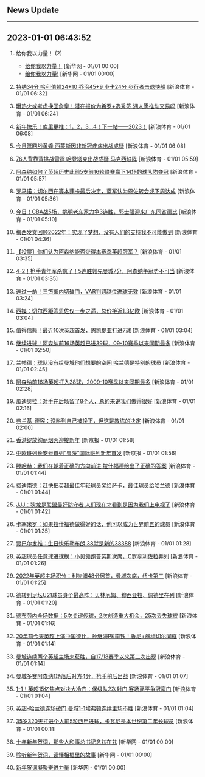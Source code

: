 ## News Update
---
2023-01-01 06:43:52
---
1. 给你我以力量！ (2)
    +  <a target="_blank" href="http://www.news.cn/politics/2023-01/01/c_1129248486.htm">给你我以力量！</a> [新华网 - 01/01 00:00]
    +  <a target="_blank" href="http://www.news.cn/politics/2023-01/01/c_1129248486.htm">给你我以力量!</a> [新华网 - 01/01 00:00]

2. <a target="_blank" href="https://k.sina.cn/article_2018499075_784fda0302001kpun.html?from=sports&subch=osport">特纳34分 哈利伯顿24+10 乔治45+9 小卡24分 步行者击退快船</a> [新浪体育 - 01/01 06:32]
3. <a target="_blank" href="https://k.sina.cn/article_1293768870_4d1d58a6001011mff.html?from=sports&subch=nba">曝热火或考虑换回詹皇！潜在报价为希罗+选秀签 湖人愿推动交易吗</a> [新浪体育 - 01/01 06:24]
4. <a target="_blank" href="https://k.sina.cn/article_2018499075_784fda0302001kpui.html?from=sports&subch=osport">新年快乐！库里更推：1，2，3...4！下一站——2023！</a> [新浪体育 - 01/01 06:08]
5. <a target="_blank" href="https://k.sina.cn/article_2018499075_784fda0302001kpuj.html?from=sports&subch=osport">今日篮网战黄蜂 西蒙斯因非新冠疾病出战成疑</a> [新浪体育 - 01/01 06:08]
6. <a target="_blank" href="https://k.sina.cn/article_2018499075_784fda0302001kpuh.html?from=sports&subch=osport">76人背靠背挑战雷霆 哈登塔克出战成疑 马克西缺阵</a> [新浪体育 - 01/01 05:59]
7. <a target="_blank" href="https://k.sina.cn/article_2018499075_784fda0302001kpuf.html?from=sports&subch=osport">阿森纳如何？英超历史此前5支前16轮联赛赢下14场的球队均夺冠</a> [新浪体育 - 01/01 05:57]
8. <a target="_blank" href="https://k.sina.cn/article_2018499075_784fda0302001kpue.html?from=sports&subch=osport">罗马诺：切尔西在等本菲卡最后决定，蓝军认为恩佐转会或下周达成</a> [新浪体育 - 01/01 05:36]
9. <a target="_blank" href="https://k.sina.cn/article_1685707867_6479dc5b001019r77.html?from=sports&subch=cba">今日！CBA战5场，姚明老东家力争3连胜，郭士强迎来广东同省德比</a> [新浪体育 - 01/01 05:10]
10. <a target="_blank" href="https://k.sina.cn/article_2018499075_784fda0302001kpuc.html?from=sports&subch=osport">梅西发文回顾2022年：实现了梦想，没有人们的支持我不可能做到</a> [新浪体育 - 01/01 04:36]
11. <a target="_blank" href="https://k.sina.cn/article_2018499075_784fda0302001kpu4.html?from=sports&subch=osport">【投票】你们认为阿森纳能否夺得本赛季英超冠军？</a> [新浪体育 - 01/01 03:35]
12. <a target="_blank" href="https://k.sina.cn/article_1436416680_559dfaa8001015ocv.html?from=sports&subch=global">4-2！枪手青年军杀疯了！5连胜领先曼城7分，阿森纳争冠势不可当</a> [新浪体育 - 01/01 03:35]
13. <a target="_blank" href="https://k.sina.cn/article_2018499075_784fda0302001kpu1.html?from=sports&subch=osport">逃过一劫！三笘薰内切破门，VAR判罚越位进球无效</a> [新浪体育 - 01/01 03:24]
14. <a target="_blank" href="https://k.sina.cn/article_2018499075_784fda0302001kptw.html?from=sports&subch=osport">西媒：切尔西距签恩佐仅一步之遥，总价接近1.3亿欧</a> [新浪体育 - 01/01 03:04]
15. <a target="_blank" href="https://k.sina.cn/article_2018499075_784fda0302001kptx.html?from=sports&subch=osport">值得信赖！最近10次英超首发，恩凯提亚打进7球</a> [新浪体育 - 01/01 03:04]
16. <a target="_blank" href="https://k.sina.cn/article_2018499075_784fda0302001kptu.html?from=sports&subch=osport">继续进球！阿森纳前16场英超已进39球，09-10赛季以来同期最多</a> [新浪体育 - 01/01 02:50]
17. <a target="_blank" href="https://k.sina.cn/article_2018499075_784fda0302001kptt.html?from=sports&subch=osport">兰帕德：球队没有给曼城他们想要的空间 哈兰德是特别的球员</a> [新浪体育 - 01/01 02:45]
18. <a target="_blank" href="https://k.sina.cn/article_2018499075_784fda0302001kptk.html?from=sports&subch=osport">阿森纳前16场英超打入38球，2009-10赛季以来同期最多</a> [新浪体育 - 01/01 02:28]
19. <a target="_blank" href="https://k.sina.cn/article_2018499075_784fda0302001kpt0.html?from=sports&subch=osport">瓜迪奥拉：对手在后场留了8个人，总的来说我们做得很好</a> [新浪体育 - 01/01 02:16]
20. <a target="_blank" href="https://k.sina.cn/article_2018499075_784fda0302001kpsu.html?from=sports&subch=osport">弗兰基-德容：没料到自己被换下，但这是教练的决定</a> [新浪体育 - 01/01 02:00]
21. <a target="_blank" href="https://www.bjnews.com.cn/detail-167250942614709.html">香港绽放绚丽烟火迎接新年</a> [新京报 - 01/01 01:58]
22. <a target="_blank" href="https://www.bjnews.com.cn/detail-167250937814708.html">中欧班列长安号首列“粤陕”国际班列新年首发</a> [新京报 - 01/01 01:56]
23. <a target="_blank" href="https://k.sina.cn/article_2018499075_784fda0302001kpsn.html?from=sports&subch=osport">滕哈赫：我们在朝着正确的方向前进 拉什福德给出了正确的答案</a> [新浪体育 - 01/01 01:44]
24. <a target="_blank" href="https://k.sina.cn/article_2018499075_784fda0302001kpsm.html?from=sports&subch=osport">费迪南德：赶快把英超最佳年轻球员奖给萨卡，最佳球员给哈兰德</a> [新浪体育 - 01/01 01:44]
25. <a target="_blank" href="https://k.sina.cn/article_2018499075_784fda0302001kpsl.html?from=sports&subch=osport">JJJ：狄龙是联盟最好防守者 人们现在才看到是因为我们上电视了</a> [新浪体育 - 01/01 01:42]
26. <a target="_blank" href="https://k.sina.cn/article_2018499075_784fda0302001kpsg.html?from=sports&subch=osport">卡塞米罗：如果拉什福德做得好的话，他可以成为世界前五的球员</a> [新浪体育 - 01/01 01:35]
27. <a target="_blank" href="https://k.sina.cn/article_2018499075_784fda0302001kpsf.html?from=sports&subch=osport">贾巴尔发推：生日快乐勒布朗 38就是新的38388</a> [新浪体育 - 01/01 01:28]
28. <a target="_blank" href="https://k.sina.cn/article_2018499075_784fda0302001kpse.html?from=sports&subch=osport">英超球员任意球进球榜：小贝领跑普劳斯次席，C罗亨利佐拉并列</a> [新浪体育 - 01/01 01:26]
29. <a target="_blank" href="https://k.sina.cn/article_2018499075_784fda0302001kpsd.html?from=sports&subch=osport">2022年英超主场积分：利物浦48分居首，曼城次席，纽卡第三</a> [新浪体育 - 01/01 01:25]
30. <a target="_blank" href="https://k.sina.cn/article_2018499075_784fda0302001kpsb.html?from=sports&subch=osport">德转列足坛U21球员身价最高阵：贝林厄姆、穆西亚拉、佩德里在列</a> [新浪体育 - 01/01 01:20]
31. <a target="_blank" href="https://k.sina.cn/article_2018499075_784fda0302001kps9.html?from=sports&subch=osport">德布劳内全场数据：5次关键传球，2次创造重大机会，25次丢失球权</a> [新浪体育 - 01/01 01:16]
32. <a target="_blank" href="https://k.sina.cn/article_1685707867_6479dc5b001019r6p.html?from=sports&subch=global">20年前今天英超上演中国德比，孙继海PK李铁！鲁尼+施梅切尔同框</a> [新浪体育 - 01/01 01:14]
33. <a target="_blank" href="https://k.sina.cn/article_2018499075_784fda0302001kps8.html?from=sports&subch=osport">曼城连续两个英超主场未获胜，自17/18赛季以来第二次出现</a> [新浪体育 - 01/01 01:14]
34. <a target="_blank" href="https://k.sina.cn/article_2018499075_784fda0302001kps6.html?from=sports&subch=osport">曼城多赛阿森纳1场落后对方4分，枪手稍后出战</a> [新浪体育 - 01/01 01:07]
35. <a target="_blank" href="https://k.sina.cn/article_7354218509_1b658780d001014hpz.html?from=sports&subch=global">1-1！英超15亿焦点对决大冷门：保级队2次射门 客场逼平争冠豪门</a> [新浪体育 - 01/01 01:04]
36. <a target="_blank" href="https://sports.sina.cn/premierleague/mancity/2023-01-01/detail-imxyratv2493662.d.html">英超-哈兰德连场破门 曼城1-1埃弗顿连续主场不胜</a> [新浪体育 - 01/01 01:04]
37. <a target="_blank" href="https://k.sina.cn/article_2018499075_784fda0302001kprm.html?from=sports&subch=osport">35岁320天打进个人前5粒西甲进球，卡瓦尼是本世纪第二年长球员</a> [新浪体育 - 01/01 00:11]
38. <a target="_blank" href="http://www.news.cn/politics/2023-01/01/c_1129248500.htm">十年新年贺词，那些人和事总书记念兹在兹</a> [新华网 - 01/01 00:00]
39. <a target="_blank" href="http://www.news.cn/politics/2023-01/01/c_1129248495.htm">聆听新年贺词，读懂相框里的故事</a> [新华网 - 01/01 00:00]
40. <a target="_blank" href="http://www.news.cn/politics/2023-01/01/c_1129248493.htm">新年贺词凝聚奋进力量</a> [新华网 - 01/01 00:00]
